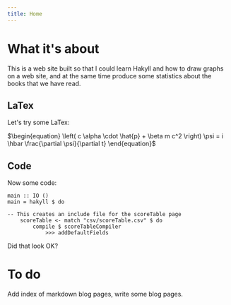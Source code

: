 ```yaml
---
title: Home
---
```


What it\'s about
================
This is a web site built so that I could learn Hakyll and how to draw graphs on a web site, and at the same 
time produce some statistics about the books that we have read.

LaTex
-----

Let\'s try some LaTex:

$\begin{equation}
\left(
c \alpha \cdot \hat{p} + \beta m c^2
\right) \psi = i \hbar \frac{\partial \psi}{\partial t}
\end{equation}$

Code
----

Now some code:

    main :: IO ()
    main = hakyll $ do

    -- This creates an include file for the scoreTable page
        scoreTable <- match "csv/scoreTable.csv" $ do
            compile $ scoreTableCompiler
                >>> addDefaultFields

Did that look OK?

To do
=====

Add index of markdown blog pages, write some blog pages.

